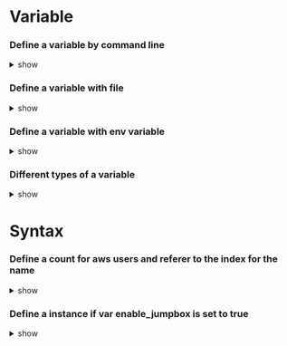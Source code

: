 # Variable

### Define a variable by command line

<details>
<summary>show</summary>
<p>

`terraform plan -var="myvar=myvalue"`

</p>
</details>

### Define a variable with file

<details>
<summary>show</summary>
<p>

`terraform plan -var-file="dev.tfvars"`

</p>
</details>

### Define a variable with env variable

<details>
<summary>show</summary>
<p>

`setx TF_VAR_myvar`

</p>
</details>

### Different types of a variable

<details>
<summary>show</summary>
<p>

 - string (ex `"myvalue""`)
 - number (ex `666`)
 - list (ex `["value1","value2"]`)
 - bool (ex `true`)
 - map (ex `{env = "Dev", project = "Demo"}`)

</p>
</details>

# Syntax

### Define a count for aws users and referer to the index for the name

<details>
<summary>show</summary>
<p>

```hcl
resource "aws_iam_user" "account" {
    count = 3
    name = "user${count.index}"
}
```

</p>
</details>


### Define a instance if var enable_jumpbox is set to true

<details>
<summary>show</summary>
<p>

```hcl
resource "aws_instance" "jumpbox" {
    count = var.enable_jumbox ? 1 : 0
    name = "user${count.index}"
}
```

</p>
</details>